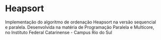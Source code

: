 # Heapsort
Implementação do algoritmo de ordenação Heapsort na versão sequencial e paralela. Desenvolvida na matéria de Programação Paralela e Multicore, no Instituto Federal Catarinense - Campus Rio do Sul
